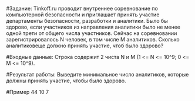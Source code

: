 #Задание:
Tinkoff.ru проводит внутреннее соревнование по компьютерной безопасности и приглашает принять участие департаменты безопасности, разработки и аналитики. Было бы здорово, если участников из направления аналитики было не менее одной трети от общего числа участников.
Сейчас на соревновании зарегистрировалось N человек, в том числе M аналитиков. Сколько аналитиковеще должно принять участие, чтоб было здорово?

#Входные данные:
Строка содержит 2 чиста N и M (1 <= N <= 10^9; 0 <= M <= 10^9).

#Результат работы:
Выведите минимальное число аналитиков, которые должны принять участие, чтобы было здорово.

#Пример
44 10
7